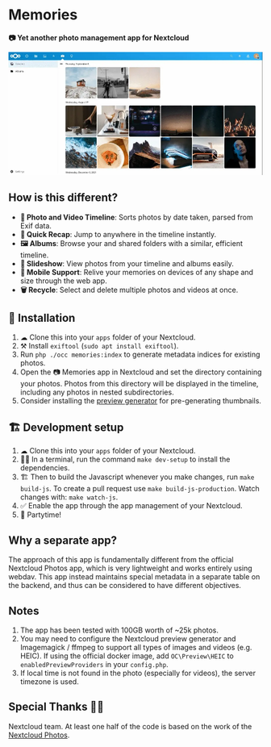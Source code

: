 # Memories

**📷 Yet another photo management app for Nextcloud**

![Screenshot](appinfo/screencap.webp)

## How is this different?

* **📸 Photo and Video Timeline**: Sorts photos by date taken, parsed from Exif data.
* **🤔 Quick Recap**: Jump to anywhere in the timeline instantly.
* **🖼️ Albums**: Browse your and shared folders with a similar, efficient timeline.
* **🎦 Slideshow**: View photos from your timeline and albums easily.
* **📱 Mobile Support**: Relive your memories on devices of any shape and size through the web app.
* **🗑️ Recycle**: Select and delete multiple photos and videos at once.

## 🚀 Installation

1. ☁ Clone this into your `apps` folder of your Nextcloud.
1. ⚒️ Install `exiftool` (`sudo apt install exiftool`).
1. Run `php ./occ memories:index` to generate metadata indices for existing photos.
1. Open the 📷 Memories app in Nextcloud and set the directory containing your photos. Photos from this directory will be displayed in the timeline, including any photos in nested subdirectories.
1. Consider installing the [preview generator](https://github.com/rullzer/previewgenerator) for pre-generating thumbnails.

## 🏗 Development setup

1. ☁ Clone this into your `apps` folder of your Nextcloud.
1. 👩‍💻 In a terminal, run the command `make dev-setup` to install the dependencies.
1. 🏗 Then to build the Javascript whenever you make changes, run `make build-js`. To create a pull request use `make build-js-production`. Watch changes with: `make watch-js`.
1. ✅ Enable the app through the app management of your Nextcloud.
1. 🎉 Partytime!

## Why a separate app?
The approach of this app is fundamentally different from the official Nextcloud Photos app, which is very lightweight and works entirely using webdav. This app instead maintains special metadata in a separate table on the backend, and thus can be considered to have different objectives.

## Notes
1. The app has been tested with 100GB worth of ~25k photos.
1. You may need to configure the Nextcloud preview generator and Imagemagick / ffmpeg to support all types of images and videos (e.g. HEIC). If using the official docker image, add `OC\Preview\HEIC` to `enabledPreviewProviders` in your `config.php`.
1. If local time is not found in the photo (especially for videos), the server timezone is used.

## Special Thanks 🙏🏻
Nextcloud team. At least one half of the code is based on the work of the [Nextcloud Photos](https://github.com/nextcloud/photos).